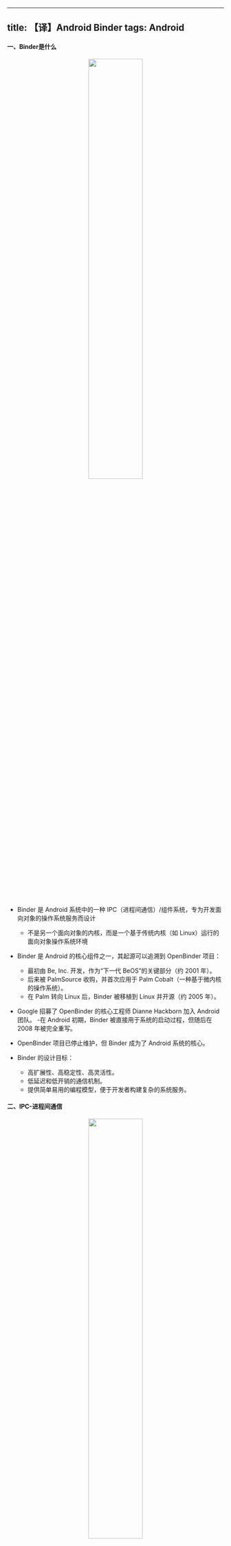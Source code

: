 ---
title: 【译】Android Binder
tags: Android
-------------

#### 一、Binder是什么

<center>
    <img src="../images/android-binder-what.svg" width="50%"/>
</center>

+ Binder 是 Android 系统中的一种 IPC（进程间通信）/组件系统，专为开发面向对象的操作系统服务而设计
  - 不是另一个面向对象的内核，而是一个基于传统内核（如 Linux）运行的面向对象操作系统环境
+ Binder 是 Android 的核心组件之一，其起源可以追溯到 OpenBinder 项目：
  - 最初由 Be, Inc. 开发，作为“下一代 BeOS”的关键部分（约 2001 年）。
  - 后来被 PalmSource 收购，并首次应用于 Palm Cobalt（一种基于微内核的操作系统）。
  - 在 Palm 转向 Linux 后，Binder 被移植到 Linux 并开源（约 2005 年）。
+ Google 招募了 OpenBinder 的核心工程师 Dianne Hackborn 加入 Android 团队。
  -在 Android 初期，Binder 被直接用于系统的启动过程，但随后在 2008 年被完全重写。
+ OpenBinder 项目已停止维护，但 Binder 成为了 Android 系统的核心。

+ Binder 的设计目标：
  - 高扩展性、高稳定性、高灵活性。
  - 低延迟和低开销的通信机制。
  - 提供简单易用的编程模型，便于开发者构建复杂的系统服务。

#### 二、IPC-进程间通信

<center>
    <img src="../images/android/android-binder-ipc.jpg" width="50%"/>
</center>

进程间通信（IPC）是一种用于在多个进程之间交换信号和数据的框架，广泛应用于以下场景：

+ 功能：消息传递、同步、共享内存、远程过程调用（RPC）。
+ 作用：
  - 实现信息共享。
  - 提高计算速度。
  - 支持模块化设计和便捷开发。
  - 实现权限分离和数据隔离。
  - 提升系统的稳定性。
在 IPC 中，每个进程通常具有独立的（沙箱化）地址空间，并运行在唯一的系统 ID 下。

+ 常见的 IPC 实现方式：
  - 文件（包括内存映射文件）。
  - 信号。
  - 套接字（UNIX 域套接字、TCP/IP）。
  - 管道（包括命名管道）。
  - 信号量。
  - 共享内存。
  - 消息传递（包括消息队列和消息总线）。
  - Android 特有方式：
    - Intents。
    - ContentProviders。
    - Messenger。
    - Binder

#### 三、为什么使用Binder

<center>
    <img src="../images/android-binder-why.svg" width="50%"/>
</center>

Binder 是 Android 系统中实现进程间通信（IPC）的核心机制，专为解决应用和系统服务运行在独立进程中的数据共享和交互问题而设计。这种设计基于以下需求：

+ 安全性：每个进程都运行在沙箱中，并拥有独立的系统身份（UID）。
+ 稳定性：即使某个进程异常（如崩溃），也不会影响其他进程的运行。
+ 内存管理：系统会回收“无用”进程以释放资源（主要是内存）供新任务使用。
事实上，一个 Android 应用的不同组件可以运行在独立的进程中，因此需要高效的进程间通信机制。

##### Binder 的诞生背景
Android 的 libc（又称 bionic）不支持传统的 System V IPC，例如信号量、共享内存段、消息队列等。System V IPC 存在内核资源泄漏的风险，例如进程在终止时未正确释放共享资源可能导致系统问题。此外，低内存环境中被强制终止的进程也可能导致资源无法回收。

为解决这些问题，Binder 引入了以下机制：

+ 内置引用计数：自动管理“对象”引用。
+ 死亡通知机制：当 Binder 服务不再被客户端引用时，服务的拥有者会自动收到通知以释放资源。

这些特性使 Binder 特别适合于低内存等“恶劣”环境。
##### Binder 的主要特性
1、线程迁移式编程模型：
+ 自动管理线程池。
+ 远程对象的方法调用看似本地调用，线程会“跳转”到另一进程中执行。
+ 支持同步调用和异步（单向）调用。

2、跨进程唯一对象映射：
+ 远程对象的引用可以传递给其他进程，并用作标识令牌。

3、强大的数据传输能力：
+ 可在进程间传递文件描述符。
+ 内置支持序列化许多常见数据类型。

4、Android 接口定义语言（AIDL）：
+ 提供简单的接口定义。
+ 支持通过自动生成的代理和存根简化事务调用（仅适用于 Java）。

5、递归支持：
+ 跨进程调用的递归语义与本地调用一致。

6、本地执行模式：
+ 如果客户端和服务端在同一进程中运行，Binder 会跳过 IPC 和数据序列化，直接执行。
##### Binder 的局限性
+ 不支持传统的远程过程调用（RPC）。
+ 基于消息的客户端-服务端通信模式，不适合流式数据传输。
+ 不符合 POSIX 或其他标准定义。
##### Binder 的重要性
+ Android 中的大多数应用和核心系统服务都依赖 Binder 实现生命周期回调（如 onResume()、onDestroy() 等）。
+ Binder 是 Android 系统的中枢：如果关闭 Binder，整个系统将陷入瘫痪（无显示、无音频、无输入、无传感器等）。
+ 在某些场景下（如 RILD），可能会使用 Unix 域套接字进行通信，但 Binder 仍是主要的 IPC 机制。

Binder 的设计聚焦于高效性、低延迟、稳定性和灵活性，是 Android 系统不可或缺的一部分。

#### 四、使用Intents 和 ContentProviders进程间通讯

<center>
    <img src="../images/android-binder-intent-contentprovider.svg" width="50%"/>
</center>


在 Android 系统中，Intents 和 ContentProviders 提供了一种简单的进程间通信（IPC）机制，用于组件之间的数据交换和交互：

##### Intents：异步通信框架
+ Intents 是一个框架，用于在 Android 组件之间进行异步通信。
  -这些组件可以位于同一个应用内，也可以跨不同的应用（即不同进程）。
+ 支持点对点（Point-to-Point）和发布-订阅（Publish-Subscribe）两种消息传递模式。
+ Intent 本身是一条消息，包含操作的描述以及需要传递给接收方的数据。
+ 隐式 Intent 提供松耦合的 API，使得组件之间的依赖性更低。
+ Android 中的所有组件都可以作为消息的发送方，大多数组件也可以充当接收方。
##### ContentProviders：同步通信框架
+ ContentProviders 提供了一种固定的 CRUD API，通过 ContentResolver 进行同步通信。
+ 通常，ContentProviders 运行在不同的应用中（即不同进程），为跨进程数据共享提供支持。
##### 工作机制
+ 所有通信默认发生在主线程（Looper 线程）上。
+ Intents 和 ContentProviders 实际上是 Binder 的高级抽象：
  - 通过系统服务（如 ActivityManagerService 和 PackageManagerService）实现底层通信。
##### 优点
+ 提供了一种简单、直观的进程间通信方式。
+ 支持灵活的消息传递模式（点对点和发布-订阅）。
+ 隐式 Intent 提供了松耦合的开发模式，提升了 API 的灵活性。
##### 局限性
+ 非面向对象：无法完全体现 OOP 的特点。
+ 仅支持异步模型：Intent 的通信方式仅支持异步操作，难以满足低延迟需求。
+ 松散的 API 定义：由于 API 定义不够严格，容易出现运行时错误。
+ 低延迟适配性不足：并不适合需要低延迟的通信场景。
##### 总结
Intents 和 ContentProviders 是 Android 系统中基于 Binder 的高层抽象，提供了简化的通信接口，适用于大多数组件间的通信需求。然而，它们也存在一定的局限性，特别是在需要高效、低延迟的场景下，可能需要直接使用 Binder 或其他机制来替代。

+ 例如:
```java
//src/com/marakana/shopping/UpcLookupActivity.java
//…
public class ProductLookupActivity extends Activity {
  private static final int SCAN_REQ = 0;
  //…
  public void onClick(View view) {
    Intent intent = new Intent("com.google.zxing.client.android.SCAN");           //Specify who we want to call
    intent.setPackage("com.google.zxing.client.android");                         //Specify who we want to call
    intent.putExtra("SCAN_MODE", "PRODUCT_MODE");                                 //Specify the input parameter for our call
    super.startActivityForResult(intent, SCAN_REQ);                               //Initiate the call asynchronously
  }

  @Override
  protected void onActivityResult(int requestCode, int resultCode, Intent data) { //Receive the response via a call-back
    if (requestCode == SCAN_REQ && resultCode == RESULT_OK) {                     //Verify that this is the response we we expecting
      String barcode = data.getStringExtra("SCAN_RESULT");                        //Get the response
      String format = data.getStringExtra("SCAN_RESULT_FORMAT");                  //Get the response
      //…
      super.startActivity(
        new Intent(Intent.ACTION_VIEW,
          Uri.parse("http://www.upcdatabase.com/item/" + barcode)));              //Initiate another IPC request, but don’t expect a result
    }
    //…
  }
}
```
```java
//src/com/google/zxing/client/android/CaptureActivity.java:
//…
public class CaptureActivity extends Activity {
 // …
  private void handleDecodeExternally(Result rawResult, …) {
    Intent intent = new Intent(getIntent().getAction());
    intent.addFlags(Intent.FLAG_ACTIVITY_CLEAR_WHEN_TASK_RESET);
    intent.putExtra(Intents.Scan.RESULT, rawResult.toString());                   //On the service side, put the result into a new intent
    intent.putExtra(Intents.Scan.RESULT_FORMAT,
      rawResult.getBarcodeFormat().toString());
    //…
    super.setResult(Activity.RESULT_OK, intent);
    super.finish();                                                               //Send the result back (asynchronously)
  }
}
```

#### 五、Messenger 进程间通讯

<center>
    <img src="../images/android-basic-aidl-overview.png" width="50%"/>
</center>

在 Android 中，Messenger 是一种基于 Handler 的进程间通信（IPC）机制，其特点是简单高效，适用于服务端与客户端之间的回调通信：

##### Messenger 的工作原理
+ Messenger 是 Handler 的引用：可以通过 Intent 传递给远程进程。
+ 远程进程通过 Messenger 发送的消息，会交由本地的 Handler 处理。
+ 消息结构：类似于 Intent，包含操作描述（Message.what）和数据（Message.getData()）。
##### 特点与优势
1、低延迟、低开销：
+ 相较于 Intent，Messenger 提供了更高效的异步通信方式。

2、适合服务端回调：
+ 非常适用于服务端向客户端发送回调消息的场景。

3、线程默认性：
+ 消息默认在主线程（Looper 线程）上处理，避免复杂的线程管理。

4、基于 Binder：
+ Messenger 的底层通信依然依赖 Binder。
##### 局限性
仍然是异步通信机制，无法直接满足同步通信需求。
##### 总结
Messenger 是一种轻量级的 IPC 工具，适用于需要简单、高效异步通信的场景。作为 Binder 的高层封装，它在服务端与客户端之间的消息交互中提供了易用的编程模型，是 Android IPC 体系的重要补充。

客户端代码：

```java
public class DownloadClientActivity extends Activity {
  private static final int CALLBACK_MSG = 0;
  //…
  @Override
  public void onClick(View view) {
    Intent intent = new Intent(
      "com.marakana.android.download.service.SERVICE");                    //Specify who we want to call (back to using Intents!)
    ArrayList<Uri> uris = //…
    intent.putExtra("uris", uris);                                         //Specify the input parameter for our call
    Messenger messenger = new Messenger(new ClientHandler(this));          //Create a messenger over our handler
    intent.putExtra("callback-messenger", messenger);                      //Pass the messenger also as an input parameter
    super.startService(intent);                                            //Initiate the call asynchronously
  }

  private static class ClientHandler extends Handler {
    private final WeakReference<DownloadClientActivity> clientRef;         //Our handler remembers a reference to the client

    public ClientHandler(DownloadClientActivity client) {
      this.clientRef = new WeakReference<DownloadClientActivity>(client);
    }

    @Override
    public void handleMessage(Message msg) {                               //Receive responses via a call-back on the handler
      Bundle data = msg.getData();
      DownloadClientActivity client = clientRef.get();
      if (client != null && msg.what == CALLBACK_MSG && data != null) {
        Uri completedUri = data.getString("completed-uri");                //Get the response data
        // client now knows that completedUri is done
        //…
      }
    }
  }
}
```

服务端代码：
```java
public class MessengerDemoService extends IntentService {
  private static final int CALLBACK_MSG = 0;
  …
  @Override
  protected void onHandleIntent(Intent intent) {                           //Handle the request from our client (which could be local or remote)
    ArrayList<Uri> uris = intent.getParcelableArrayListExtra("uris");      //Get the request data
    Messenger messenger = intent.getParcelableExtra("callback-messenger"); //Get the reference to the messenger
    for (Uri uri : uris) {
      // download the uri
      …
      if (messenger != null) {
        Message message = Message.obtain();                                //Use Message as a generic envelope for our data
        message.what = CALLBACK_MSG;
        Bundle data = new Bundle(1);
        data.putParcelable("completed-uri", uri);                          //Set our reply
        message.setData(data);                                             //Use Message as a generic envelope for our data
        try {
          messenger.send(message);                                         //Send our reply
        } catch (RemoteException e) {
          …
        } finally {
          message.recycle();                                               //Use Message as a generic envelope for our data
        }
      }
    }
  }
}
```


#### 六、Binder术语
<center>
    <img src="../images/android/android-binder-terminology.svg" width="50%"/>
</center>

#### Binder 术语表

| **术语**                  | **定义**                                                                                                   |
|---------------------------|-----------------------------------------------------------------------------------------------------------|
| **Binder Framework**      | Android 的整体 IPC 架构。                                                                                 |
| **Binder Driver**         | 内核级驱动程序，用于跨进程边界实现通信。                                                                   |
| **Binder Protocol**       | 与 Binder 驱动程序通信的低级协议（基于 `ioctl`）。                                                        |
| **IBinder Interface**     | Binder 对象必须实现的一组定义良好的行为（方法）。                                                          |
| **AIDL**                  | Android Interface Definition Language，用于描述 IBinder 接口上的业务操作。                                |
| **Binder Object**         | IBinder 接口的通用实现。                                                                                   |
| **Binder Token**          | 一个抽象的 32 位整数值，用于在系统中唯一标识一个 Binder 对象。                                              |
| **Binder Service**        | 实现具体业务操作的 Binder 对象。                                                                           |
| **Binder Client**         | 需要使用 Binder 服务提供的行为的对象。                                                                     |
| **Binder Transaction**    | 调用远程 Binder 对象上的操作（方法）的过程，包括通过 Binder 协议发送和接收数据。                              |
| **Parcel**                | 消息的容器（包含数据和对象引用），是 Binder 事务的数据单位。<br>- 一个用于传递请求。<br>- 一个用于接收回复。 |
| **Marshalling**           | 将高级应用程序数据结构（如请求/响应参数）转换为 Parcel 的过程，以嵌入到 Binder 事务中。                     |
| **Unmarshalling**         | 从 Binder 事务中接收的 Parcel 恢复高级应用程序数据结构（如请求/响应参数）的过程。                           |
| **Proxy**                 | AIDL 接口的实现，负责：<br>- 数据的序列化/反序列化（Marshalling/Unmarshalling）。<br>- 将方法调用映射到事务。 |
| **Stub**                  | AIDL 接口的部分实现，负责：<br>- 将事务映射到 Binder 服务的方法调用。<br>- 处理数据的序列化/反序列化。      |
| **Context Manager**       | 一个特殊的 Binder 对象，具有已知的句柄（注册为句柄 0），用作其他 Binder 对象的注册/查找服务（名称 → 句柄映射）。 |

#### Binder 通信和发现
+ 对于客户端而言，他只是想使用该服务:
<center>
    <img src="../images/android/android-binder-c-s.png" width="50%"/>
</center>

+ 因为一个进程不能直接调用其他进程上的操作（或读/写数据），但内核可以，所以它们使用 Binder 驱动程序：
<center>
    <img src="../images/android/android-binder-c-b-s.svg" width="50%"/>
</center>

📒 Binder 驱动程序通过 /dev/binder 公开，并提供基于 open、release、poll、mmap、flush 和 ioctl 操作的相对简单的 API。 事实上，大多数通信都是通过 ioctl(binderFd, BINDER_WRITE_READ, &bwd) 进行的，其中 bwd 定义为
```c++
struct binder_write_read {
        signed long     write_size;     /* bytes to write */
        signed long     write_consumed; /* bytes consumed by driver */
        unsigned long   write_buffer;
        signed long     read_size;      /* bytes to read */
        signed long     read_consumed;  /* bytes consumed by driver */
        unsigned long   read_buffer;
};
```

客户端通过事务与服务进行通信，其中包含绑定器令牌、要执行的方法的代码、原始数据缓冲区和发送者 PID/UID（由驱动程序添加）。 也就是说，最底层的操作和数据结构（即 Parcel）是由 libbinder（在本机级别）抽象的，这是客户端和服务使用的。

⚠️由于服务可能会收到来自多个客户端的并发请求，因此它需要保护（同步访问）其可变状态。


+ 除了客户端和服务不想了解有关 Binder 协议和 libbinder 的任何信息，因此它们使用代理和存根：
<center>
    <img src="../images/android/android-binder-c-p-b-s-s.svg" width="50%"/>
</center>
📒 AIDL 工具可以为使用 AIDL 描述的服务自动生成基于 Java 的代理和存根。


+ 事实上，大多数客户甚至不想知道他们正在使用 IPC，更不用说 Binder 或代理，因此他们指望管理人员为他们抽象出所有这些复杂性：
<center>
    <img src="../images/android/android-binder-c-m-p-b-s-s.svg" width="50%"/>
</center>
📒 对于系统服务来说尤其如此，系统服务通常仅通过其管理器向客户端公开其 API 的子集。


+ 但是客户端如何获得它想要与之通信的服务的句柄呢？只需询问servicemanager（Binder的CONTEXT_MGR），并希望该服务已经向其注册：
<center>
    <img src="../images/android/android-binder-servicemanager.svg" width="50%"/>
</center>

📒 出于安全/理智的原因，binder 驱动程序将只接受单次/一次性 CONTEXT_MGR 注册，这就是为什么 servicemanager 是第一个在 Android 上启动的服务之一。
❓ 要获取当前向 servicemanager 注册的服务列表，请运行
```shell
$ adb shell service list
Found 71 services:
0 sip: [android.net.sip.ISipService]
1 phone: [com.android.internal.telephony.ITelephony]
…
20  location: [android.location.ILocationManager]
…
55  activity: [android.app.IActivityManager]
56  package: [android.content.pm.IPackageManager]
…
67  SurfaceFlinger: [android.ui.ISurfaceComposer]
68  media.camera: [android.hardware.ICameraService]
69  media.player: [android.media.IMediaPlayerService]
70  media.audio_flinger: [android.media.IAudioFlinger]
```

+ 另一个视角来看：
<center>
    <img src="../images/android/android-binder-process.svg" width="50%"/>
</center>


#### 以*定位服务*为例

<center>
    <img src="../images/android/android-binder-location.svg" width="50%"/>
</center>


#### AIDL


#### 参考
[1.Deep Dive into Android IPC/Binder Framework](https://www.protechtraining.com/static/slides/Deep_Dive_Into_Binder_Presentation.html#title-slide)